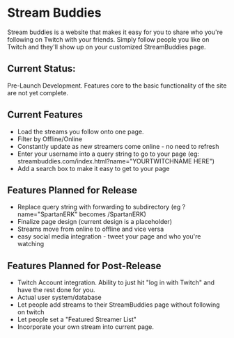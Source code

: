 # Stream Buddies

Stream buddies is a website that makes it easy for you to share who you're following on Twitch with your friends. Simply follow people you like on Twitch and they'll show up on your customized StreamBuddies page.

## Current Status:
Pre-Launch Development. Features core to the basic functionality of the site are not yet complete.

## Current Features

* Load the streams you follow onto one page.
* Filter by Offline/Online
* Constantly update as new streamers come online - no need to refresh
* Enter your username into a query string to go to your page (eg: streambuddies.com/index.html?name="YOURTWITCHNAME HERE")
* Add a search box to make it easy to get to your page

## Features Planned for Release

* Replace query string with forwarding to subdirectory (eg ?name="SpartanERK" becomes /SpartanERK)
* Finalize page design (current design is a placeholder)
* Streams move from online to offline and vice versa
* easy social media integration - tweet your page and who you're watching

## Features Planned for Post-Release

* Twitch Account integration. Ability to just hit "log in with Twitch" and have the rest done for you.
* Actual user system/database
* Let people add streams to their StreamBuddies page without following on twitch
* Let people set a "Featured Streamer List"
* Incorporate your own stream into current page.
